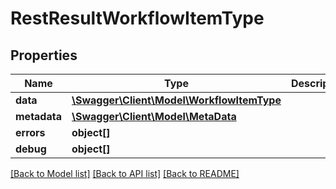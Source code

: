 # RestResultWorkflowItemType

## Properties

 Name         | Type                                                              | Description | Notes      
--------------|-------------------------------------------------------------------|-------------|------------
 **data**     | [**\Swagger\Client\Model\WorkflowItemType**](WorkflowItemType.md) |             | [optional] 
 **metadata** | [**\Swagger\Client\Model\MetaData**](MetaData.md)                 |             | [optional] 
 **errors**   | **object[]**                                                      |             | [optional] 
 **debug**    | **object[]**                                                      |             | [optional] 

[[Back to Model list]](../README.md#documentation-for-models) [[Back to API list]](../README.md#documentation-for-api-endpoints) [[Back to README]](../README.md)



